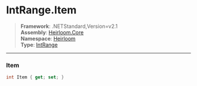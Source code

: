 # IntRange.Item

> **Framework**: .NETStandard,Version=v2.1  
> **Assembly**: [Heirloom.Core][0]  
> **Namespace**: [Heirloom][0]  
> **Type**: [IntRange][1]  

--------------------------------------------------------------------------------

### Item

```cs
int Item { get; set; }
```

[0]: ..\Heirloom.Core.md
[1]: Heirloom.IntRange.md
